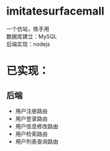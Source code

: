# imitatesurfacemall
一个仿站，练手用  
数据库建立：MySQL  
后端实现：nodejs  

# 已实现：

## 后端
* 用户注册路由
* 用户登录路由
* 用户信息修改路由
* 用户检索路由
* 用户列表查询路由